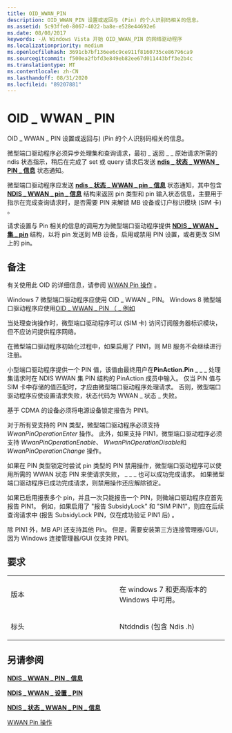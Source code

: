 ```yaml
---
title: OID_WWAN_PIN
description: OID_WWAN_PIN 设置或返回与 (Pin) 的个人识别码相关的信息。
ms.assetid: 5c93ffe0-8067-4022-ba8e-e528e44692e6
ms.date: 08/08/2017
keywords: -从 Windows Vista 开始 OID_WWAN_PIN 的网络驱动程序
ms.localizationpriority: medium
ms.openlocfilehash: 3691cb7bf136ee6c9ce911f8160735ce86796ca9
ms.sourcegitcommit: f500ea2fbfd3e849eb82ee67d011443bff3e2b4c
ms.translationtype: MT
ms.contentlocale: zh-CN
ms.lasthandoff: 08/31/2020
ms.locfileid: "89207881"
---
```

# <a name="oid_wwan_pin"></a>OID \_ WWAN \_ PIN


OID \_ WWAN \_ PIN 设置或返回与)  (Pin 的个人识别码相关的信息。

微型端口驱动程序必须异步处理集和查询请求，最初 \_ 返回 \_ \_ 原始请求所需的 ndis 状态指示，稍后在完成了 set 或 query 请求后发送 [**ndis \_ 状态 \_ WWAN \_ PIN \_ 信息**](ndis-status-wwan-pin-info.md) 状态通知。

微型端口驱动程序应发送 [**ndis \_ 状态 \_ WWAN \_ pin \_ 信息**](ndis-status-wwan-pin-info.md) 状态通知，其中包含 [**NDIS \_ WWAN \_ pin \_ 信息**](/windows-hardware/drivers/ddi/ndiswwan/ns-ndiswwan-_ndis_wwan_pin_info) 结构来返回 pin 类型和 pin 输入状态信息，主要用于指示在完成查询请求时，是否需要 PIN 来解锁 MB 设备或订户标识模块 (SIM 卡) 。

请求设置与 Pin 相关的信息的调用方为微型端口驱动程序提供 [**NDIS \_ WWAN \_ 集 \_ pin**](/windows-hardware/drivers/ddi/ndiswwan/ns-ndiswwan-_ndis_wwan_set_pin) 结构，以将 pin 发送到 MB 设备，启用或禁用 PIN 设置，或者更改 SIM 上的 pin。

<a name="remarks"></a>备注
-------

有关使用此 OID 的详细信息，请参阅 [WWAN Pin 操作](./mb-pin-operations.md) 。

Windows 7 微型端口驱动程序应使用 OID \_ WWAN \_ PIN。 Windows 8 微型端口驱动程序应使用[OID \_ WWAN \_ PIN （ \_ 例如](oid-wwan-pin-ex.md)

当处理查询操作时，微型端口驱动程序可以 (SIM 卡) 访问订阅服务器标识模块，但不应访问提供程序网络。

在微型端口驱动程序初始化过程中，如果启用了 PIN1，则 MB 服务不会继续进行注册。

小型端口驱动程序提供一个 PIN 值，该值由最终用户在**PinAction.Pin** \_ \_ \_ 处理集请求时在 NDIS WWAN 集 PIN 结构的 PinAction 成员中输入。 仅当 PIN 值与 SIM 卡中存储的值匹配时，才应由微型端口驱动程序处理请求。 否则，微型端口驱动程序应使设置请求失败，状态代码为 WWAN \_ 状态 \_ 失败。

基于 CDMA 的设备必须将电源设备锁定报告为 PIN1。

对于所有受支持的 PIN 类型，微型端口驱动程序必须支持 *WwanPinOperationEnter* 操作。 此外，如果支持 PIN1，微型端口驱动程序必须支持 *WwanPinOperationEnable*、 *WwanPinOperationDisable*和 *WwanPinOperationChange* 操作。

如果在 PIN 类型锁定时尝试 pin 类型的 PIN 禁用操作，微型端口驱动程序可以使用所需的 WWAN 状态 PIN 来使请求失败， \_ \_ \_ 也可以成功完成请求。 如果微型端口驱动程序已成功完成请求，则禁用操作还应解除锁定。

如果已启用报表多个 pin，并且一次只能报告一个 PIN，则微端口驱动程序应首先报告 PIN1。 例如，如果启用了 "报告 SubsidyLock" 和 "SIM PIN1"，则应在后续查询请求中 (报告 SubsidyLock PIN，仅在成功验证 PIN1 后) 。

除 PIN1 外，MB API 还支持其他 Pin。 但是，需要安装第三方连接管理器/GUI，因为 Windows 连接管理器/GUI 仅支持 PIN1。

<a name="requirements"></a>要求
------------

<table>
<colgroup>
<col width="50%" />
<col width="50%" />
</colgroup>
<tbody>
<tr class="odd">
<td><p>版本</p></td>
<td><p>在 windows 7 和更高版本的 Windows 中可用。</p></td>
</tr>
<tr class="even">
<td><p>标头</p></td>
<td>Ntddndis (包含 Ndis .h) </td>
</tr>
</tbody>
</table>

## <a name="see-also"></a>另请参阅


[**NDIS \_ WWAN \_ PIN \_ 信息**](/windows-hardware/drivers/ddi/ndiswwan/ns-ndiswwan-_ndis_wwan_pin_info)

[**NDIS \_ WWAN \_ 设置 \_ PIN**](/windows-hardware/drivers/ddi/ndiswwan/ns-ndiswwan-_ndis_wwan_set_pin)

[**NDIS \_ 状态 \_ WWAN \_ PIN \_ 信息**](ndis-status-wwan-pin-info.md)

[WWAN Pin 操作](./mb-pin-operations.md)

 

